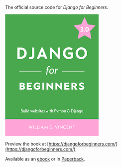 The official source code for _Django for Beginners_.



[![Cover](bookcover.jpg)](https://djangoforbeginners.com/)

Preview the book at [https://djangoforbeginners.com/](https://djangoforbeginners.com/).

Available as an [ebook](https://gum.co/aFiMm) or in [Paperback](https://www.amazon.com/dp/1983172669/?tag=wsvincent-20).
